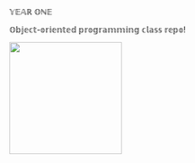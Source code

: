 𝕐𝔼𝔸ℝ 𝕆ℕ𝔼

𝕆𝕓𝕛𝕖𝕔𝕥-𝕠𝕣𝕚𝕖𝕟𝕥𝕖𝕕 𝕡𝕣𝕠𝕘𝕣𝕒𝕞𝕞𝕚𝕟𝕘 𝕔𝕝𝕒𝕤𝕤 𝕣𝕖𝕡𝕠!

<div id="header" align="left">
  <img src="https://media.giphy.com/media/v1.Y2lkPTc5MGI3NjExa29laXF0aHU4cGtra3hxdnkxaGMyaHF2bGRzZGd6bDlvNG81djJ2dyZlcD12MV9zdGlja2Vyc19zZWFyY2gmY3Q9cw/NmBpufjkV63jwgl3CO/giphy.gif"width="200px"height="200px"/>
</div>
